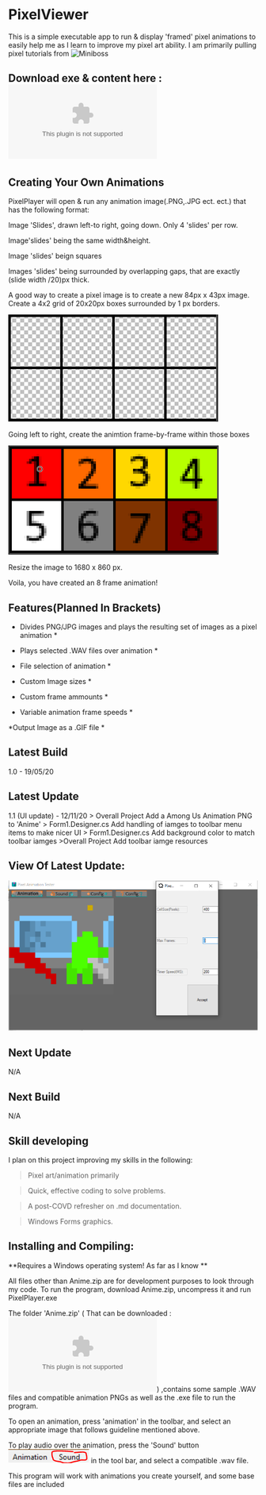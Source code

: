 # PixelViewer
This is a simple executable app to run & display 'framed' pixel animations  to easily help me as I learn to improve my pixel art ability.
I am primarily pulling pixel tutorials from ![Miniboss](https://blog.studiominiboss.com/pixelart"Miniboss")

## Download exe & content here : ![Link](https://github.com/StarshipladDev/PixelViewer/raw/master/Anime.zip)

## Creating Your Own Animations
PixelPlayer will open & run any animation image(.PNG,.JPG ect. ect.) that has the following format:

Image 'Slides', drawn left-to right, going down. Only 4 'slides' per row.

Image'slides' being the same width&height.

Image 'slides' beign squares

Images 'slides' being surrounded by overlapping gaps, that are exactly (slide width /20)px thick.

A good way to create a pixel image is to create a new 84px x 43px image.
Create a 4x2 grid of 20x20px boxes surrounded by 1 px borders.

![Picture of Grid](Tutorial1.PNG "Tutorial1")

Going left to right, create the animtion frame-by-frame within those boxes

![Picture of Grid Color](Tutorial2.PNG "Tutorial2")

Resize the image to 1680 x 860 px.

Voila, you have created an 8 frame animation!


## Features(Planned In Brackets)

* Divides PNG/JPG images and plays the resulting set of images as a pixel animation *

* Plays selected .WAV files over animation * 

* File selection of animation *

* Custom Image sizes *

* Custom frame ammounts  *

* Variable animation frame speeds  *

*Output Image as a .GIF file *

## Latest  Build

1.0 - 19/05/20

## Latest Update
1.1 (UI update) - 12/11/20
	> Overall Project Add a Among Us Animation PNG to 'Anime'
	> Form1.Designer.cs Add handling of iamges to toolbar menu items to make nicer UI
	> Form1.Designer.cs Add background color to match toolbar iamges
	>Overall Project Add toolbar iamge resources


## View Of Latest Update:
![Latest](Latest.PNG)

## Next Update

N/A

## Next Build

N/A

## Skill developing

I plan on this project improving my skills in the following:

> Pixel art/animation primarily

> Quick, effective coding to solve problems.

> A post-COVD refresher on .md documentation.

> Windows Forms graphics.

## Installing and Compiling:

**Requires a Windows operating system! As far as I know **

All files other than Anime.zip are for development purposes to look through my code.
To run the program, download Anime.zip, uncompress it and run PixelPlayer.exe 

The folder 'Anime.zip' ( That can be downloaded : ![here](https://github.com/StarshipladDev/PixelViewer/raw/master/Anime.zip)) ,contains some sample .WAV files and compatible animation PNGs
as well as the .exe file to run the program.

To open an animation, press 'animation' in the toolbar, and select an appropriate image that follows guideline mentioned above.

To play audio over the animation, press the 'Sound' button ![Pic Of Audio Button](Audio.PNG "Audio") in the tool bar, and select a compatible .wav file.

This program will work with animations you create yourself, and some base files are included
